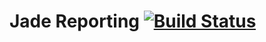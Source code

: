 # Jade Reporting [![Build Status](https://travis-ci.org/konsorten/node-jade-reporting.svg?branch=master)](https://travis-ci.org/konsorten/node-jade-reporting)
